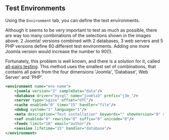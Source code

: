 ## Test Environments

Using the `Environment` tab, you can define the test environments.

Although it seems to be very important to test as much as possible, there are way too many combinations of the selections shown in the images above.
2 Joomla! versions combined with 2 databases, 3 web servers and 5 PHP versions define 60 different test environments. Adding one more Joomla version would increase the number to 90(!).

Fortunately, this problem is well known, and there is a solution for it, called [all-pairs testing](https://en.wikipedia.org/wiki/All-pairs_testing).
This method uses the smallest set of combinations, that contains all pairs from the four dimensions 'Joomla', 'Database', Web Server' and 'PHP'. 

```xml
<environment name="env-name">
    <joomla version="3" sampleData="data"/>
    <database driver="mysql" name="joomla3" prefix="j3m_"/>
    <server type="nginx" offset="UTC"/>
    <cache enabled="0" time="15" handler="file"/>
    <debug system="1" language="1"/>
    <meta description="Test installation" keywords="" showVersion="0" showTitle="1" showAuthor="1"/>
    <sef enabled="0" rewrite="0" suffix="0" unicode="0"/>
    <feeds limit="10" email="author"/>
    <session lifetime="15" handler="database"/>
</environment>
```
